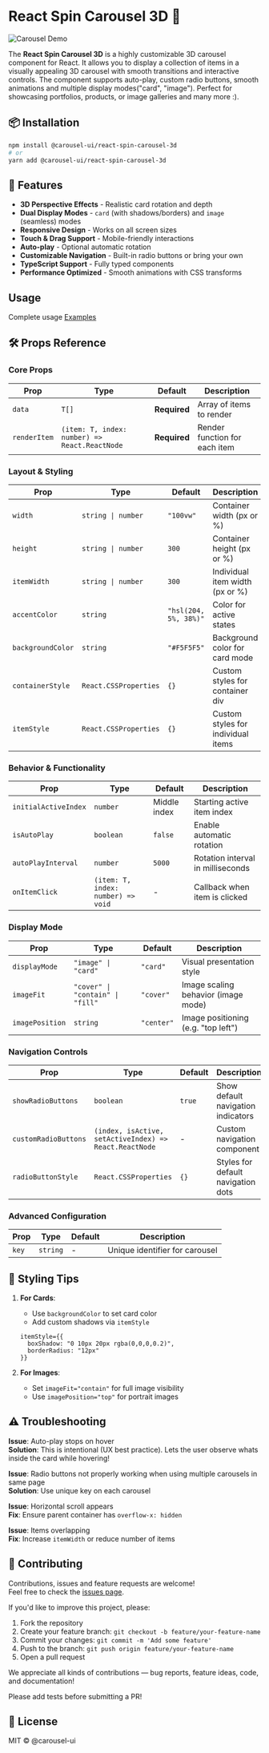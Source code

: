 # React Spin Carousel 3D 🎠

![Carousel Demo]("https://raw.githubusercontent.com/SpurgeonPrakash/images-for-carousel-ui/main/carousel-ui-react-spin-carousel-3d")

The **React Spin Carousel 3D** is a highly customizable 3D carousel component for React. It allows you to display a collection of items in a visually appealing 3D carousel with smooth transitions and interactive controls. The component supports auto-play, custom radio buttons, smooth animations and multiple display modes("card", "image"). Perfect for showcasing portfolios, products, or image galleries and many more :).

## 📦 Installation

```bash
npm install @carousel-ui/react-spin-carousel-3d
# or
yarn add @carousel-ui/react-spin-carousel-3d
```

## 🌟 Features

- **3D Perspective Effects** - Realistic card rotation and depth
- **Dual Display Modes** - `card` (with shadows/borders) and `image` (seamless) modes
- **Responsive Design** - Works on all screen sizes
- **Touch & Drag Support** - Mobile-friendly interactions
- **Auto-play** - Optional automatic rotation
- **Customizable Navigation** - Built-in radio buttons or bring your own
- **TypeScript Support** - Fully typed components
- **Performance Optimized** - Smooth animations with CSS transforms

## Usage

Complete usage [Examples](https://github.com/react-carousel/react-spin-carousel-3d/blob/main/USAGE.md)

## 🛠 Props Reference

### Core Props

| Prop         | Type                                          | Default      | Description                   |
| ------------ | --------------------------------------------- | ------------ | ----------------------------- |
| `data`       | `T[]`                                         | **Required** | Array of items to render      |
| `renderItem` | `(item: T, index: number) => React.ReactNode` | **Required** | Render function for each item |

### Layout & Styling

| Prop              | Type                  | Default               | Description                        |
| ----------------- | --------------------- | --------------------- | ---------------------------------- |
| `width`           | `string \| number`    | `"100vw"`             | Container width (px or %)          |
| `height`          | `string \| number`    | `300`                 | Container height (px or %)         |
| `itemWidth`       | `string \| number`    | `300`                 | Individual item width (px or %)    |
| `accentColor`     | `string`              | `"hsl(204, 5%, 38%)"` | Color for active states            |
| `backgroundColor` | `string`              | `"#F5F5F5"`           | Background color for card mode     |
| `containerStyle`  | `React.CSSProperties` | `{}`                  | Custom styles for container div    |
| `itemStyle`       | `React.CSSProperties` | `{}`                  | Custom styles for individual items |

### Behavior & Functionality

| Prop                 | Type                               | Default      | Description                       |
| -------------------- | ---------------------------------- | ------------ | --------------------------------- |
| `initialActiveIndex` | `number`                           | Middle index | Starting active item index        |
| `isAutoPlay`         | `boolean`                          | `false`      | Enable automatic rotation         |
| `autoPlayInterval`   | `number`                           | `5000`       | Rotation interval in milliseconds |
| `onItemClick`        | `(item: T, index: number) => void` | -            | Callback when item is clicked     |

### Display Mode

| Prop            | Type                             | Default    | Description                         |
| --------------- | -------------------------------- | ---------- | ----------------------------------- |
| `displayMode`   | `"image" \| "card"`              | `"card"`   | Visual presentation style           |
| `imageFit`      | `"cover" \| "contain" \| "fill"` | `"cover"`  | Image scaling behavior (image mode) |
| `imagePosition` | `string`                         | `"center"` | Image positioning (e.g. "top left") |

### Navigation Controls

| Prop                 | Type                                                   | Default | Description                        |
| -------------------- | ------------------------------------------------------ | ------- | ---------------------------------- |
| `showRadioButtons`   | `boolean`                                              | `true`  | Show default navigation indicators |
| `customRadioButtons` | `(index, isActive, setActiveIndex) => React.ReactNode` | -       | Custom navigation component        |
| `radioButtonStyle`   | `React.CSSProperties`                                  | `{}`    | Styles for default navigation dots |

### Advanced Configuration

| Prop  | Type     | Default | Description                    |
| ----- | -------- | ------- | ------------------------------ |
| `key` | `string` | -       | Unique identifier for carousel |

## 🎨 Styling Tips

1.  **For Cards**:

    - Use `backgroundColor` to set card color
    - Add custom shadows via `itemStyle`

    ```tsx
    itemStyle={{
      boxShadow: "0 10px 20px rgba(0,0,0,0.2)",
      borderRadius: "12px"
    }}
    ```

2.  **For Images**:
    - Set `imageFit="contain"` for full image visibility
    - Use `imagePosition="top"` for portrait images

## ⚠️ Troubleshooting

**Issue**: Auto-play stops on hover  
**Solution**: This is intentional (UX best practice). Lets the user observe whats inside the card while hovering!

**Issue**: Radio buttons not properly working when using multiple carousels in same page  
**Solution**: Use unique key on each carousel

**Issue**: Horizontal scroll appears  
**Fix**: Ensure parent container has `overflow-x: hidden`

**Issue**: Items overlapping  
**Fix**: Increase `itemWidth` or reduce number of items

## 🤝 Contributing

Contributions, issues and feature requests are welcome!  
Feel free to check the [issues page](https://github.com/react-carousel/react-spin-carousel-3d/issues).

If you'd like to improve this project, please:

1. Fork the repository
2. Create your feature branch: `git checkout -b feature/your-feature-name`
3. Commit your changes: `git commit -m 'Add some feature'`
4. Push to the branch: `git push origin feature/your-feature-name`
5. Open a pull request

We appreciate all kinds of contributions — bug reports, feature ideas, code, and documentation!

Please add tests before submitting a PR!

## 📜 License

MIT © @carousel-ui
